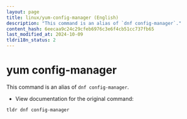 ```yaml
---
layout: page
title: linux/yum-config-manager (English)
description: "This command is an alias of `dnf config-manager`."
content_hash: 6eecaa9c24c29cfeb6976c3e6f4cb51cc737fb65
last_modified_at: 2024-10-09
tldri18n_status: 2
---
```

# yum config-manager

This command is an alias of `dnf config-manager`.

- View documentation for the original command:

`tldr dnf config-manager`
